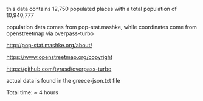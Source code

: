 this data contains 12,750 populated places with a total population of 10,940,777

population data comes from pop-stat.mashke, while coordinates come from openstreetmap via overpass-turbo

http://pop-stat.mashke.org/about/

https://www.openstreetmap.org/copyright

https://github.com/tyrasd/overpass-turbo

actual data is found in the greece-json.txt file

Total time: ~ 4 hours
